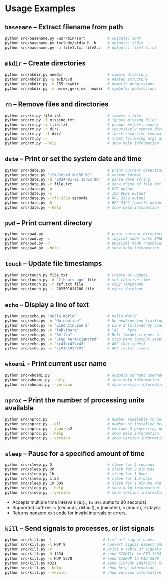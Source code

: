 # Usage Examples

## `basename` – Extract filename from path

```bash
python src/basename.py /usr/bin/sort          # outputs: sort
python src/basename.py include/stdio.h .h     # outputs: stdio
python src/basename.py -a file1.txt file2.c   # outputs: file1 file2
```

## `mkdir` – Create directories

```bash
python src/mkdir.py newdir                    # simple directory
python src/mkdir.py -p a/b/c/d                # nested structure
python src/mkdir.py -m 755 newdir             # numeric permissions
python src/mkdir.py -m u=rwx,g=rx,o=r newdir  # symbolic permissions
```

## `rm` – Remove files and directories

```bash
python src/rm.py file.txt                     # remove a file
python src/rm.py -f missing.txt               # ignore missing files
python src/rm.py -i file.txt                  # prompt before removal
python src/rm.py -r dir/                      # recursively remove directory
python src/rm.py -rf dir/                     # force recursive removal
python src/rm.py --                           # treat following args as files, not options
python src/rm.py --help                       # show help information
```

## `date` – Print or set the system date and time

```bash
python src/date.py                            # print current date/time (matches GNU date)
python src/date.py '+%Y-%m-%d %H:%M:%S'       # custom format
python src/date.py -d '2024-01-01 12:00:00'   # parse date string
python src/date.py -r file.txt                # show mtime of file.txt
python src/date.py -u                         # UTC output
python src/date.py -I                         # ISO 8601 output
python src/date.py --rfc-3339 seconds         # RFC 3339 output
python src/date.py -R                         # RFC 5322 (email) output
python src/date.py --help                     # show help information
```

## `pwd` – Print current directory

```bash
python src/pwd.py                             # print current directory (physical, default)
python src/pwd.py -L                          # logical mode (uses $PWD if valid)
python src/pwd.py -P                          # physical mode (resolves symlinks)
python src/pwd.py --help                      # show help information
```

## `touch` – Update file timestamps

```bash
python src/touch.py file.txt                  # create or update
python src/touch.py -d "2 hours ago" file     # set relative time
python src/touch.py -r ref.txt file           # copy timestamp
python src/touch.py -t 202501011200 file      # exact datetime
```

## `echo` – Display a line of text

```bash
python src/echo.py "Hello World"              # Hello World
python src/echo.py -n "No newline"            # No newline (no trailing newline)
python src/echo.py -e "Line 1\nLine 2"        # Line 1 followed by Line 2 on new line
python src/echo.py -e "Tab\there"             # Tab    here
python src/echo.py -e "Bell\a"                # Bell (might trigger a terminal beep)
python src/echo.py -e "Stop here\cIgnored"    # Stop here (output stops at \c)
python src/echo.py -e "\x41\x42\x43"          # ABC (hex codes)
python src/echo.py -e "\101\102\103"          # ABC (octal codes)
```

## `whoami` – Print current user name

```bash
python src/whoami.py                          # outputs current username
python src/whoami.py --help                   # show help information
python src/whoami.py --version                # show version information
```

## `nproc` – Print the number of processing units available

```bash
python src/nproc.py                           # number available to current process
python src/nproc.py --all                     # number of installed processors
python src/nproc.py --ignore=2                # exclude 2 processing units
python src/nproc.py --help                    # show help information
python src/nproc.py --version                 # show version information
```

## `sleep` – Pause for a specified amount of time

```bash
python src/sleep.py 5                         # sleep for 5 seconds
python src/sleep.py 2m                        # sleep for 2 minutes
python src/sleep.py 1h                        # sleep for 1 hour
python src/sleep.py 1.5d                      # sleep for 1.5 days
python src/sleep.py 1m 30s                    # sleep for 1 minute and 30 seconds (sum)
python src/sleep.py --help                    # show help information
python src/sleep.py --version                 # show version information
```

* Accepts multiple time intervals (e.g., `1m 30s` sums to 90 seconds).
* Supported suffixes: `s` (seconds, default), `m` (minutes), `h` (hours), `d` (days).
* Returns nonzero exit code for invalid intervals or errors.

## `kill` – Send signals to processes, or list signals

```bash
python src/kill.py -l                       # list all signal names
python src/kill.py -l HUP 9                 # convert signal names/numbers
python src/kill.py -t                       # print a table of signals
python src/kill.py -9 1234                  # send SIGKILL to PID 1234
python src/kill.py -s HUP 5678              # send SIGHUP to PID 5678
python src/kill.py 4321                     # send SIGTERM (default) to PID 4321
python src/kill.py --help                   # show help information
python src/kill.py --version                # show version information
```